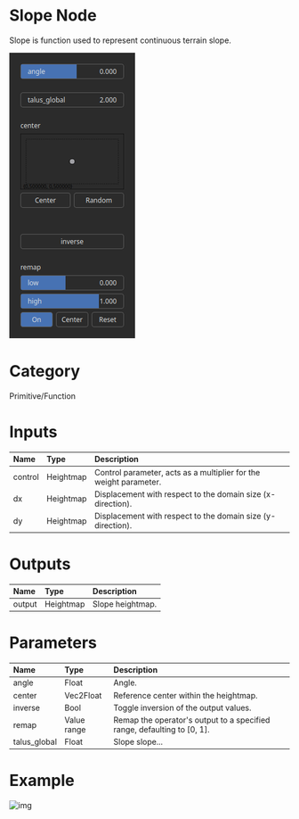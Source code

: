 
Slope Node
==========


Slope is function used to represent continuous terrain slope.



![img](../../images/nodes/Slope_settings.png)


# Category


Primitive/Function
# Inputs

|Name|Type|Description|
| :--- | :--- | :--- |
|control|Heightmap|Control parameter, acts as a multiplier for the weight parameter.|
|dx|Heightmap|Displacement with respect to the domain size (x-direction).|
|dy|Heightmap|Displacement with respect to the domain size (y-direction).|

# Outputs

|Name|Type|Description|
| :--- | :--- | :--- |
|output|Heightmap|Slope heightmap.|

# Parameters

|Name|Type|Description|
| :--- | :--- | :--- |
|angle|Float|Angle.|
|center|Vec2Float|Reference center within the heightmap.|
|inverse|Bool|Toggle inversion of the output values.|
|remap|Value range|Remap the operator's output to a specified range, defaulting to [0, 1].|
|talus_global|Float|Slope slope...|

# Example


![img](../../images/nodes/Slope.png)

